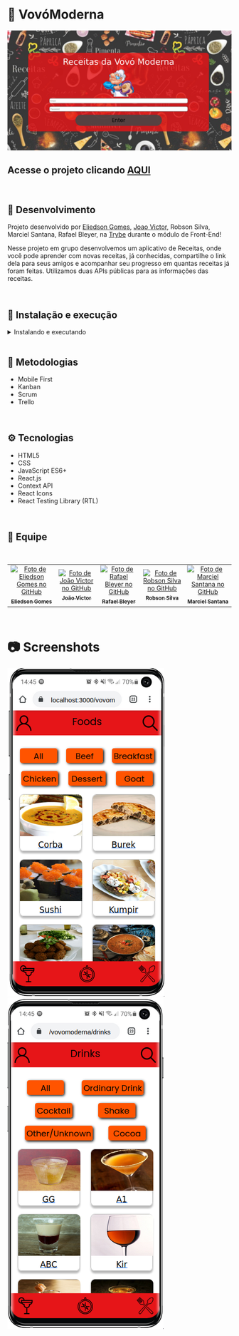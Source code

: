 # 🥞 VovóModerna

![Preview Projeto](./src/images/Readme-preview.png)

## Acesse o projeto clicando <a href="https://vovomoderna.vercel.app/">AQUI</a>

<br />

## 📡 Desenvolvimento

Projeto desenvolvido por <a href="https://www.linkedin.com/in/eliedson-gomes/" target="_blank">Eliedson Gomes</a>, <a href="https://www.linkedin.com/in/joaovictorschiavon/" target="_blank">Joao Victor</a>, Robson Silva, Marciel Santana, Rafael Bleyer, na <a href="https://betrybe.com/" target="_blank">Trybe</a> durante o módulo de Front-End!

Nesse projeto em grupo desenvolvemos um aplicativo de Receitas, onde você pode aprender com novas receitas, já conhecidas, compartilhe o link dela para seus amigos e acompanhar seu progresso em quantas receitas já foram feitas. Utilizamos duas APIs públicas para as informações das receitas.

<br />

## 🚀 Instalação e execução

  <details>
    <summary>Instalando e executando</summary>
    <br />

### 1 - Clone o repositório:

```
git clone git@github.com:Eliedson1979/vovomoderna.git
```

### 2 - Apos ter o repositório clonado em sua maquina, execute este comando para acessar a pasta do projeto:

```sh
cd vovomoderna
```

### 3 - Dentro da pasta do projeto, execute o comando abaixo para instalar as dependências do projeto:

Caso utilize o npm:

```sh
npm install
```

Caso utilize o yarn:

```sh
yarn install
```

### 4 - Dentro da pasta do projeto, execute o comando abaixo para iniciar o servidor do projeto:

Caso utilize o npm:

```sh
npm start
```

Caso utilize o yarn:

```sh
yarn start
```

### 5 - Acesse a aplicação:

Abrindo na porta padrão que o React usa: <http://localhost:3000/> em seu navegador.

  </details>
<br />

## 📜 Metodologias

- Mobile First
- Kanban
- Scrum
- Trello

<br />

## ⚙️ Tecnologias

- HTML5
- CSS
- JavaScript ES6+
- React.js
- Context API
- React Icons
- React Testing Library (RTL)

<br />

## 👥 Equipe

<br />
<table>
  <tr>
      <td align="center">
      <a href="https://github.com/Eliedson1979">
        <img src="https://avatars.githubusercontent.com/u/18033491?v=4" width="100px;" alt="Foto de Eliedson Gomes no GitHub"/><br>
        <sub>
          <b>Eliedson Gomes</b>
        </sub>
      </a>
    </td>
      <td align="center">
      <a href="https://github.com/joaovictorschiavon">
        <img src="https://avatars.githubusercontent.com/u/75813676?v=4" width="100px;" alt="Foto de João Victor no GitHub"/><br>
        <sub>
          <b>João Victor</b>
        </sub>
      </a>
    </td>
        <td align="center">
      <a href="https://github.com/rafabzf">
        <img src="https://avatars.githubusercontent.com/u/100335930?v=4" width="100px;" alt="Foto de Rafael Bleyer no GitHub"/><br>
        <sub>
          <b>Rafael Bleyer</b>
        </sub>
      </a>
    </td>
    <td align="center">
      <a href="https://github.com/rm-l">
        <img src="https://avatars.githubusercontent.com/u/106616923?v=4" width="100px;" alt="Foto de Robson Silva no GitHub"/><br>
        <sub>
          <b>Robson Silva</b>
        </sub>
      </a>
    </td>
    <td align="center">
      <a href="https://github.com/MarcielSantana">
        <img src="https://avatars.githubusercontent.com/u/104797795?v=4" width="100px;" alt="Foto de Marciel Santana no GitHub"/><br>
        <sub>
          <b>Marciel Santana</b>
        </sub>
      </a>
    </td>
  </tr>
</table>

<br />

# 📷 Screenshots

![Mobile Screenshot](./src/images/foods.png)
![Mobile Screenshot](./src/images/drinks.png)

#
